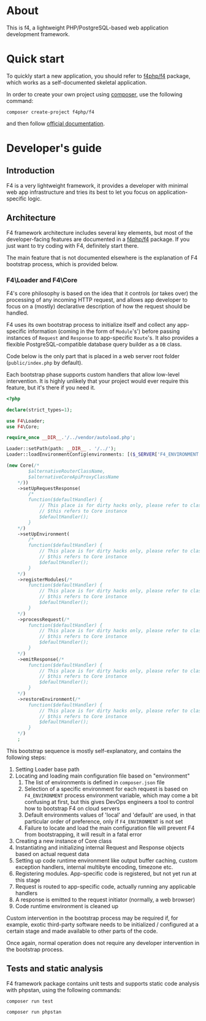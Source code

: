 # About

This is f4, a lightweight PHP/PostgreSQL-based web application development framework.

# Quick start

To quickly start a new application, you should refer to [f4php/f4](https://github.com/f4php/f4) package, which works as a self-documented skeletal application.

In order to create your own project using [composer](https://getcomposer.org/), use the following command:

```
composer create-project f4php/f4
```

and then follow [official documentation](https://github.com/f4php/f4).

# Developer's guide

## Introduction

F4 is a very lightweight framework, it provides a developer with minimal web app infrastructure and tries its best to let you focus on application-specific logic.

## Architecture

F4 framework architecture includes several key elements, but most of the developer-facing features are documented in a [f4php/f4](https://github.com/f4php/f4) package. If you just want to try coding with F4, definitely start there.

The main feature that is not documented elsewhere is the explanation of F4 bootstrap process, which is provided below.

### F4\Loader and F4\Core

F4's core philosophy is based on the idea that it controls (or takes over) the processing of any incoming HTTP request, and allows app developer to focus on a (mostly) declarative description of how the request should be handled. 

F4 uses its own bootstrap process to initialize itself and collect any app-specific information (coming in the form of `Module`'s') before passing instances of `Request` and `Response` to app-specific `Route`'s. It also provides a flexible PostgreSQL-compatible database query builder as a `DB` class.

Code below is the only part that is placed in a web server root folder (`public/index.php` by default).

Each bootstrap phase supports custom handlers that allow low-level intervention. It is highly unlikely that your project would ever require this feature, but it's there if you need it.

```php
<?php

declare(strict_types=1);

use F4\Loader;
use F4\Core;

require_once __DIR__.'/../vendor/autoload.php';

Loader::setPath(path: __DIR__ . '/../');
Loader::loadEnvironmentConfig(environments: [($_SERVER['F4_ENVIRONMENT']??null)?:'local', 'default']);

(new Core(/*
        $alternativeRouterClassName,
        $alternativeCoreApiProxyClassName
    */))
    ->setUpRequestResponse(
        /*
        function($defaultHandler) {
            // This place is for dirty hacks only, please refer to class structure for better customization options
            // $this refers to Core instance
            $defaultHandler();
        }
    */)
    ->setUpEnvironment(
        /*
        function($defaultHandler) {
            // This place is for dirty hacks only, please refer to class structure for better customization options
            // $this refers to Core instance
            $defaultHandler();
        }
    */)
    ->registerModules(/*
        function($defaultHandler) {
            // This place is for dirty hacks only, please refer to class structure for better customization options
            // $this refers to Core instance
            $defaultHandler();
        }
    */)
    ->processRequest(/*
        function($defaultHandler) {
            // This place is for dirty hacks only, please refer to class structure for better customization options
            // $this refers to Core instance
            $defaultHandler();
        }
    */)
    ->emitResponse(/*
        function($defaultHandler) {
            // This place is for dirty hacks only, please refer to class structure for better customization options
            // $this refers to Core instance
            $defaultHandler();
        }
    */)
    ->restoreEnvironment(/*
        function($defaultHandler) {
            // This place is for dirty hacks only, please refer to class structure for better customization options
            // $this refers to Core instance
            $defaultHandler();
        }
    */)
    ;
```
This bootstrap sequence is mostly self-explanatory, and contains the following steps:

1) Setting Loader base path
2) Locating and loading main configuration file based on "environment"
   1) The list of environments is defined in `composer.json` file
   2) Selection of a specific environment for each request is based on `F4_ENVIRONMENT` process environment variable, which may come a bit confusing at first, but this gives DevOps engineers a tool to control how to bootstrap F4 on cloud servers
   3) Default environments values of 'local' and 'default' are used, in that particular order of preference, only if `F4_ENVIRONMENT` is not set
   4) Failure to locate and load the main configuration file will prevent F4 from bootstrapping, it will result in a fatal error
3) Creating a new instance of Core class
4) Instantiating and initializing internal Request and Response objects based on actual request data
5) Setting up code runtime environment like output buffer caching, custom exception handlers, internal multibyte encoding, timezone etc.
6) Registering modules. App-specific code is registered, but not yet run at this stage
7) Request is routed to app-specific code, actually running any applicable handlers
8) A response is emitted to the request initiator (normally, a web browser)
9) Code runtime environment is cleaned up

Custom intervention in the bootstrap process may be required if, for example, exotic third-party software needs to be initialized / configured at a certain stage and made available to other parts of the code.

Once again, normal operation does not require any developer intervention in the bootstrap process.

## Tests and static analysis

F4 framework package contains unit tests and supports static code analysis with phpstan, using the following commands:

```
composer run test
```
```
composer run phpstan
```

